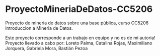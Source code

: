 # ProyectoMineriaDeDatos-CC5206
Proyecto de mineria de datos sobre una base pública, curso CC5206 Introduccion a Mineria de Datos.

Este proyecto corresponde a un trabajo en equipo y no es de mi autoria! Proyecto llevado a cabo por: Loreto Palma, Catalina Rojas, Maximiliano Jorquera, Gabriela Mora, Bastián Pezoa
